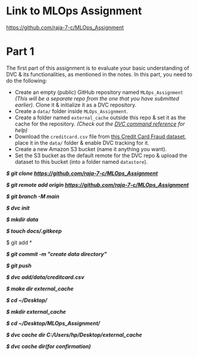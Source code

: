 # Link to MLOps Assignment
https://github.com/raja-7-c/MLOps_Assignment

# Part 1

The first part of this assignment is to evaluate your basic understanding of DVC & its functionalities, as mentioned in the notes. In this part, you need to do the following:

- Create an empty (public) GitHub repository named `MLOps_Assignment` *(This will be a separate repo from the one that you have submitted earlier).* Clone it & initialize it as a DVC repository.
- Create a `data/` folder inside `MLOps_Assignment`.
- Create a folder named `external_cache` outside this repo & set it as the cache for the repository. *(Check out the [DVC command reference](https://dvc.org/doc/command-reference) for help)*
- Download the `creditcard.csv` file from [this Credit Card Fraud dataset](https://www.kaggle.com/creepycrap/creditcard-fraud-dataset), place it in the `data/` folder & enable DVC tracking for it.
- Create a new Amazon S3 bucket (name it anything you want).
- Set the S3 bucket as the default remote for the DVC repo & upload the dataset to this bucket (into a folder named `datastore`).

***$ git clone https://github.com/raja-7-c/MLOps_Assignment***

***$ git remote add origin https://github.com/raja-7-c/MLOps_Assignment***

***$ git branch -M main***

***$ dvc init***

***$ mkdir data***

***$ touch docs/.gitkeep***

 $ git add *

***$ git commit -m "create data directory"***

***$ git push***

***$ dvc add/data/creditcard.csv***

***$ make dir external_cache***

***$ cd ~/Desktop/***

***$ mkdir external_cache***

***$ cd ~/Desktop/MLOps_Assignment/***

***$ dvc cache dir C:/Users/hp/Desktop/external_cache***

***$ dvc cache dir(for confirmation)***
